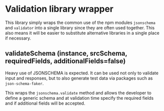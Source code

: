 # Validation library wrapper

This library simply wraps the common use of the npm modules `jsonschema` and
`validator` into a single library since they are often used together. This also means
it will be easier to substitute alternative libraries in a single place if necessary.

## validateSchema (instance, srcSchema, requiredFields,  additionalFields=false)

Heavy use of JSONSCHEMA is expected. It can be used not only to validate input and
responses, but to also generate test data via packages such as `json-schema-faker`.

This wraps the `jsonschema.validate` method and allows the developer to define a generic
schema and at validation time specify the required fields and if additional fields will
be accepted.
